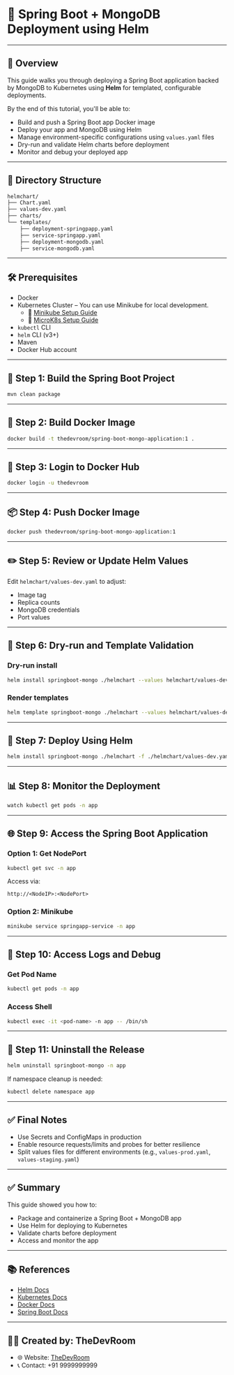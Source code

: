# 🚀 Spring Boot + MongoDB Deployment using Helm

---
## 🧾 Overview
This guide walks you through deploying a Spring Boot application backed by MongoDB to Kubernetes using **Helm** for templated, configurable deployments.

By the end of this tutorial, you'll be able to:
- Build and push a Spring Boot app Docker image
- Deploy your app and MongoDB using Helm
- Manage environment-specific configurations using `values.yaml` files
- Dry-run and validate Helm charts before deployment
- Monitor and debug your deployed app

---
## 📁 Directory Structure
```bash
helmchart/
├── Chart.yaml
├── values-dev.yaml
├── charts/
└── templates/
    ├── deployment-springpapp.yaml
    ├── service-springapp.yaml
    ├── deployment-mongodb.yaml
    ├── service-mongodb.yaml
```

---
## 🛠 Prerequisites
- Docker
- Kubernetes Cluster – You can use Minikube for local development.
    - 📘 [Minikube Setup Guide](https://github.com/localhost-devel/localhost/blob/master/TheDevRoom/kubernetes-setup/setup_minikube.md)
    - 📘 [MicroK8s Setup Guide](https://github.com/localhost-devel/localhost/blob/master/TheDevRoom/kubernetes-setup/setup_microk8s.md)
- `kubectl` CLI
- `helm` CLI (v3+)
- Maven
- Docker Hub account

---
## 🔨 Step 1: Build the Spring Boot Project
```bash
mvn clean package
```

---
## 🐳 Step 2: Build Docker Image
```bash
docker build -t thedevroom/spring-boot-mongo-application:1 .
```

---
## 🔐 Step 3: Login to Docker Hub
```bash
docker login -u thedevroom
```

---
## 📦 Step 4: Push Docker Image
```bash
docker push thedevroom/spring-boot-mongo-application:1
```

---
## ✏️ Step 5: Review or Update Helm Values
Edit `helmchart/values-dev.yaml` to adjust:
- Image tag
- Replica counts
- MongoDB credentials
- Port values

---
## 🚧 Step 6: Dry-run and Template Validation

### Dry-run install
```bash
helm install springboot-mongo ./helmchart --values helmchart/values-dev.yaml --dry-run --debug
```

### Render templates
```bash
helm template springboot-mongo ./helmchart --values helmchart/values-dev.yaml
```

---
## 🚀 Step 7: Deploy Using Helm
```bash
helm install springboot-mongo ./helmchart -f ./helmchart/values-dev.yaml --namespace app --create-namespace
```

---
## 📊 Step 8: Monitor the Deployment
```bash
watch kubectl get pods -n app
```

---
## 🌐 Step 9: Access the Spring Boot Application

### Option 1: Get NodePort
```bash
kubectl get svc -n app
```

Access via:
```
http://<NodeIP>:<NodePort>
```

### Option 2: Minikube
```bash
minikube service springapp-service -n app
```

---
## 🔎 Step 10: Access Logs and Debug

### Get Pod Name
```bash
kubectl get pods -n app
```

### Access Shell
```bash
kubectl exec -it <pod-name> -n app -- /bin/sh
```

---
## 🧹 Step 11: Uninstall the Release
```bash
helm uninstall springboot-mongo -n app
```

If namespace cleanup is needed:
```bash
kubectl delete namespace app
```

---
## ✅ Final Notes
- Use Secrets and ConfigMaps in production
- Enable resource requests/limits and probes for better resilience
- Split values files for different environments (e.g., `values-prod.yaml`, `values-staging.yaml`)

---
## ✅ Summary
This guide showed you how to:
- Package and containerize a Spring Boot + MongoDB app
- Use Helm for deploying to Kubernetes
- Validate charts before deployment
- Access and monitor the app

---
## 📚 References
- [Helm Docs](https://helm.sh/docs/)
- [Kubernetes Docs](https://kubernetes.io/docs/)
- [Docker Docs](https://docs.docker.com/)
- [Spring Boot Docs](https://spring.io/projects/spring-boot)

---
## 👨‍💻 Created by: TheDevRoom
- 🌐 Website: [TheDevRoom](https://github.com/localhost-devel/localhost-devel/blob/master/README.md)
- 📞 Contact: +91 9999999999
